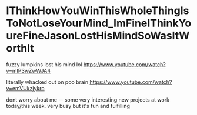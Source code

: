 # IThinkHowYouWinThisWholeThingIsToNotLoseYourMind_ImFineIThinkYoureFineJasonLostHisMindSoWasItWorthIt


fuzzy lumpkins lost his mind lol https://www.youtube.com/watch?v=mIP3wZwWJA4

literally whacked out on poo brain https://www.youtube.com/watch?v=emVUkzjykro


dont worry about me -- some very interesting new projects at work today/this week. very busy but it's fun and fulfilling
